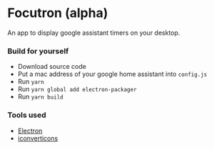 # Focutron (alpha)

An app to display google assistant timers on your desktop.

### Build for yourself

- Download source code
- Put a mac address of your google home assistant into `config.js`
- Run `yarn`
- Run `yarn global add electron-packager`
- Run `yarn build`

### Tools used

- [Electron](https://electronjs.org)
- [iconverticons](https://iconverticons.com/online/)
